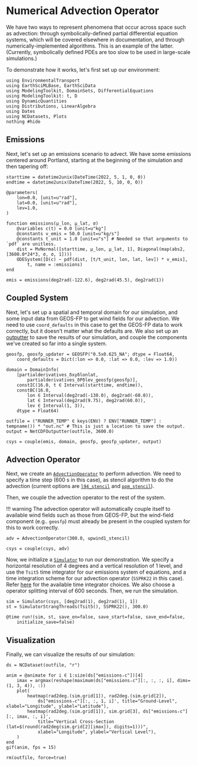 # Numerical Advection Operator

We have two ways to represent phenomena that occur across space such as advection: through symbolically-defined partial differential equation systems, which will be covered elsewhere in
documentation, and through numerically-implemented algorithms.
This is an example of the latter. (Currently, symbolically defined PDEs are too slow to be
used in large-scale simulations.)

To demonstrate how it works, let's first set up our environment:

```@example adv
using EnvironmentalTransport
using EarthSciMLBase, EarthSciData
using ModelingToolkit, DomainSets, DifferentialEquations
using ModelingToolkit: t, D
using DynamicQuantities
using Distributions, LinearAlgebra
using Dates
using NCDatasets, Plots
nothing #hide
```

## Emissions

Next, let's set up an emissions scenario to advect.
We have some emissions centered around Portland, starting at the beginning of the simulation and then tapering off:

```@example adv
starttime = datetime2unix(DateTime(2022, 5, 1, 0, 0))
endtime = datetime2unix(DateTime(2022, 5, 10, 0, 0))

@parameters(
    lon=0.0, [unit=u"rad"],
    lat=0.0, [unit=u"rad"],
    lev=1.0,
)

function emissions(μ_lon, μ_lat, σ)
    @variables c(t) = 0.0 [unit=u"kg"]
    @constants v_emis = 50.0 [unit=u"kg/s"]
    @constants t_unit = 1.0 [unit=u"s"] # Needed so that arguments to `pdf` are unitless.
    dist = MvNormal([starttime, μ_lon, μ_lat, 1], Diagonal(map(abs2, [3600.0*24*3, σ, σ, 1])))
    ODESystem([D(c) ~ pdf(dist, [t/t_unit, lon, lat, lev]) * v_emis],
        t, name = :emissions)
end

emis = emissions(deg2rad(-122.6), deg2rad(45.5), deg2rad(1))
```

## Coupled System

Next, let's set up a spatial and temporal domain for our simulation, and
some input data from GEOS-FP to get wind fields for our advection.
We need to use `coord_defaults` in this case to get the GEOS-FP data to work correctly, but 
it doesn't matter what the defaults are.
We also set up an [outputter](https://data.earthsci.dev/stable/api/#EarthSciData.NetCDFOutputter) to save the results of our simulation, and couple the components we've created so far into a 
single system.

```@example adv
geosfp, geosfp_updater = GEOSFP("0.5x0.625_NA"; dtype = Float64,
    coord_defaults = Dict(:lon => 0.0, :lat => 0.0, :lev => 1.0))

domain = DomainInfo(
    [partialderivatives_δxyδlonlat,
        partialderivatives_δPδlev_geosfp(geosfp)],
    constIC(16.0, t ∈ Interval(starttime, endtime)),
    constBC(16.0,
        lon ∈ Interval(deg2rad(-130.0), deg2rad(-60.0)),
        lat ∈ Interval(deg2rad(9.75), deg2rad(60.0)),
        lev ∈ Interval(1, 3)),
    dtype = Float64)

outfile = ("RUNNER_TEMP" ∈ keys(ENV) ? ENV["RUNNER_TEMP"] : tempname()) * "out.nc" # This is just a location to save the output.
output = NetCDFOutputter(outfile, 3600.0)

csys = couple(emis, domain, geosfp, geosfp_updater, output) 
```
## Advection Operator

Next, we create an [`AdvectionOperator`](@ref) to perform advection. 
We need to specify a time step (600 s in this case), as stencil algorithm to do the advection (current options are [`l94_stencil`](@ref) and [`ppm_stencil`](@ref)).

Then, we couple the advection operator to the rest of the system.

!!! warning
    The advection operator will automatically couple itself to available wind fields such as those from GEOS-FP, but the wind-field component (e.g.. `geosfp`) must already be present
    in the coupled system for this to work correctly.

```@example adv
adv = AdvectionOperator(300.0, upwind1_stencil)

csys = couple(csys, adv)
```
Now, we initialize a [`Simulator`](https://base.earthsci.dev/dev/simulator/) to run our demonstration. 
We specify a horizontal resolution of 4 degrees and a vertical resolution of 1 level, and use the `Tsit5` time integrator for our emissions system of equations, and a time integration scheme for our advection operator (`SSPRK22` in this case).
Refer [here](https://docs.sciml.ai/DiffEqDocs/stable/solvers/ode_solve/) for the available time integrator choices.
We also choose a operator splitting interval of 600 seconds.
Then, we run the simulation.

```@example adv
sim = Simulator(csys, [deg2rad(1), deg2rad(1), 1])
st = SimulatorStrangThreads(Tsit5(), SSPRK22(), 300.0)

@time run!(sim, st, save_on=false, save_start=false, save_end=false, 
    initialize_save=false)
```

## Visualization

Finally, we can visualize the results of our simulation:

```@example adv
ds = NCDataset(outfile, "r")

anim = @animate for i ∈ 1:size(ds["emissions₊c"])[4]
    imax = argmax(reshape(maximum(ds["emissions₊c"][:, :, :, i], dims=(1, 3, 4)), :))
    plot(
        heatmap(rad2deg.(sim.grid[1]), rad2deg.(sim.grid[2]), 
            ds["emissions₊c"][:, :, 1, i]', title="Ground-Level", xlabel="Longitude", ylabel="Latitude"),
        heatmap(rad2deg.(sim.grid[1]), sim.grid[3], ds["emissions₊c"][:, imax, :, i]', 
            title="Vertical Cross-Section (lat=$(round(rad2deg(sim.grid[2][imax]), digits=1)))", 
            xlabel="Longitude", ylabel="Vertical Level"),
    )
end
gif(anim, fps = 15)
```

```@setup adv
rm(outfile, force=true)
```